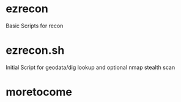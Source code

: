 # ezrecon
Basic Scripts for recon

# ezrecon.sh 

Initial Script for geodata/dig lookup and optional nmap stealth scan

# moretocome
